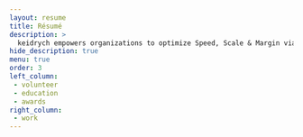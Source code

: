 ```yaml
---
layout: resume
title: Résumé
description: >
  keidrych empowers organizations to optimize Speed, Scale & Margin via foggy cloud structures and innovation with Zero Impact to production systems.
hide_description: true
menu: true
order: 3
left_column:
 - volunteer
 - education
 - awards
right_column:
 - work
---
```

